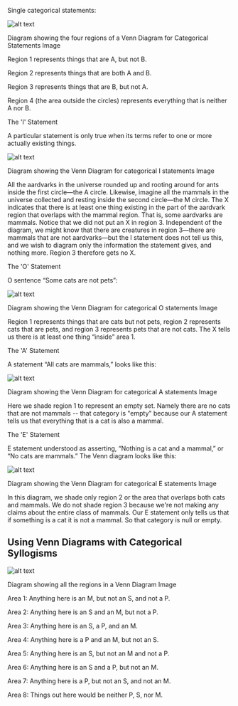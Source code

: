 Single categorical statements:

 
![alt text](https://prod-edxapp.edx-cdn.org/assets/courseware/v1/0feae5f7a48bbf7d799c0ccb91fe0528/asset-v1:Microsoft+DEV262x+1T2018a+type@asset+block/VennRegions.png)


Diagram showing the four regions of a Venn Diagram for Categorical Statements Image

Region 1 represents things that are A, but not B. 

Region 2 represents things that are both A and B. 

Region 3 represents things that are B, but not A. 

Region 4 (the area outside the circles) represents everything that is neither A nor B.

 
The 'I' Statement

A particular statement is only true when its terms refer to one or more actually existing things.


![alt text](https://prod-edxapp.edx-cdn.org/assets/courseware/v1/07f95609ec4fb494f0a371514fe34c0c/asset-v1:Microsoft+DEV262x+1T2018a+type@asset+block/VennIStatement.png)


Diagram showing the Venn Diagram for categorical I statements Image

All the aardvarks in the universe rounded up and rooting around for ants inside the first circle—the A circle. Likewise, imagine all the mammals in the universe collected and resting inside the second circle—the M circle. The X indicates that there is at least one thing existing in the part of the aardvark region that overlaps with the mammal region. That is, some aardvarks are mammals. Notice that we did not put an X in region 3. Independent of the diagram, we might know that there are creatures in region 3—there are mammals that are not aardvarks—but the I statement does not tell us this, and we wish to diagram only the information the statement gives, and nothing more. Region 3 therefore gets no X.

 

The 'O' Statement

O sentence “Some cats are not pets”:

![alt text](https://prod-edxapp.edx-cdn.org/assets/courseware/v1/07f95609ec4fb494f0a371514fe34c0c/asset-v1:Microsoft+DEV262x+1T2018a+type@asset+block/VennIStatement.png)

Diagram showing the Venn Diagram for categorical O statements Image

Region 1 represents things that are cats but not pets, region 2 represents cats that are pets, and region 3 represents pets that are not cats. The X tells us there is at least one thing “inside” area 1.

 

The 'A' Statement

A statement “All cats are mammals,” looks like this:

![alt text](https://prod-edxapp.edx-cdn.org/assets/courseware/v1/590bf7e3fb4f6f6de0a229141e0acc3a/asset-v1:Microsoft+DEV262x+1T2018a+type@asset+block/VennEStatement.png)

 Diagram showing the Venn Diagram for categorical A statements Image

Here we shade region 1 to represent an empty set. Namely there are no cats that are not mammals -- that category is "empty" because our A statement tells us that everything that is a cat is also a mammal.

 

The 'E' Statement 

E statement understood as asserting, “Nothing is a cat and a mammal,” or “No cats are mammals.” The Venn diagram looks like this:

![alt text](https://prod-edxapp.edx-cdn.org/assets/courseware/v1/c96a135e49449b6c24463ae12acd0f57/asset-v1:Microsoft+DEV262x+1T2018a+type@asset+block/VennAStatement.png)

Diagram showing the Venn Diagram for categorical E statements Image

In this diagram, we shade only region 2 or the area that overlaps both cats and mammals. We do not shade region 3 because we're not making any claims about the entire class of mammals. Our E statement only tells us that if something is a cat it is not a mammal. So that category is null or empty.

 

## Using Venn Diagrams with Categorical Syllogisms

 ![alt text](https://prod-edxapp.edx-cdn.org/assets/courseware/v1/27f3ac1f5778f51ab3127f40191a31e5/asset-v1:Microsoft+DEV262x+1T2018a+type@asset+block/VennRegionsAll.png)

Diagram showing all the regions in a Venn Diagram Image

Area 1: Anything here is an M, but not an S, and not a P.

Area 2: Anything here is an S and an M, but not a P.

Area 3: Anything here is an S, a P, and an M. 

Area 4: Anything here is a P and an M, but not an S. 

Area 5: Anything here is an S, but not an M and not a P. 

Area 6: Anything here is an S and a P, but not an M. 

Area 7: Anything here is a P, but not an S, and not an M. 

Area 8: Things out here would be neither P, S, nor M.
